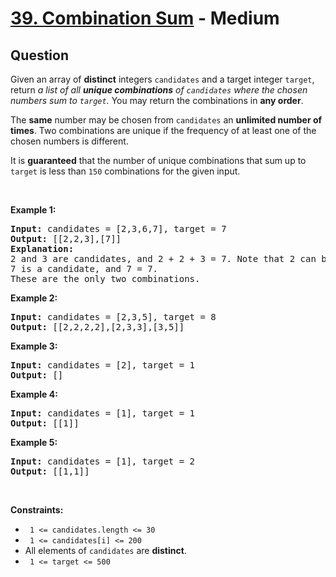 # [39. Combination Sum](https://leetcode.com/problems/combination-sum/) - Medium

## Question

Given an array of __distinct__ integers `` candidates `` and a target integer `` target ``, return _a list of all __unique combinations__ of _`` candidates ``_ where the chosen numbers sum to _`` target ``_._ You may return the combinations in __any order__.

The __same__ number may be chosen from `` candidates `` an __unlimited number of times__. Two combinations are unique if the frequency of at least one of the chosen numbers is different.

It is __guaranteed__ that the number of unique combinations that sum up to `` target `` is less than `` 150 `` combinations for the given input.

&nbsp;

__Example 1:__

<pre>
<strong>Input:</strong> candidates = [2,3,6,7], target = 7
<strong>Output:</strong> [[2,2,3],[7]]
<strong>Explanation:</strong>
2 and 3 are candidates, and 2 + 2 + 3 = 7. Note that 2 can be used multiple times.
7 is a candidate, and 7 = 7.
These are the only two combinations.
</pre>

__Example 2:__

<pre>
<strong>Input:</strong> candidates = [2,3,5], target = 8
<strong>Output:</strong> [[2,2,2,2],[2,3,3],[3,5]]
</pre>

__Example 3:__

<pre>
<strong>Input:</strong> candidates = [2], target = 1
<strong>Output:</strong> []
</pre>

__Example 4:__

<pre>
<strong>Input:</strong> candidates = [1], target = 1
<strong>Output:</strong> [[1]]
</pre>

__Example 5:__

<pre>
<strong>Input:</strong> candidates = [1], target = 2
<strong>Output:</strong> [[1,1]]
</pre>

&nbsp;

__Constraints:__

* <code> 1 &lt;= candidates.length &lt;= 30 </code>
* <code> 1 &lt;= candidates[i] &lt;= 200 </code>
* All elements of `` candidates `` are __distinct__.
* <code> 1 &lt;= target &lt;= 500 </code>

